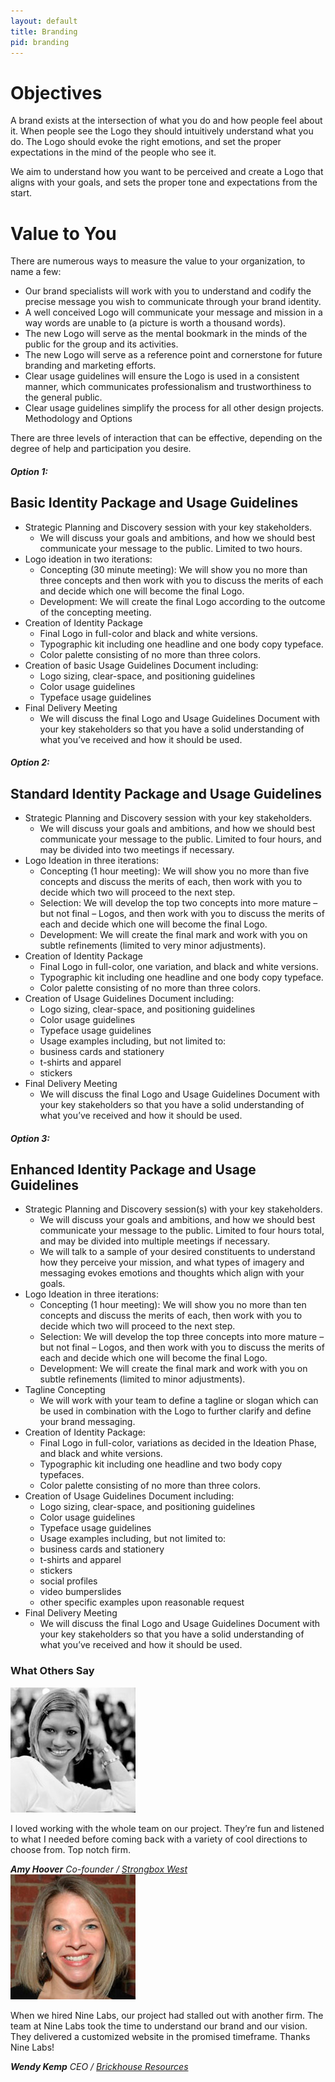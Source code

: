 ```yaml
---
layout: default
title: Branding
pid: branding
---
```


<div class="branding-packages">

  <h1>Objectives</h1>
  <p>A brand exists at the intersection of what you do and how people feel about it. When people see the Logo they should intuitively understand what you do. The Logo should evoke the right emotions, and set the proper expectations in the mind of the people who see it.</p>
  <p>We aim to understand how you want to be perceived and create a Logo that aligns with your goals, and sets the proper tone and expectations from the start.</p>

  <h1>Value to You</h1>
  <p>There are numerous ways to measure the value to your organization, to name a few:</p>

  <ul>
    <li>Our brand specialists will work with you to understand and codify the precise message you wish to communicate through your brand identity.</li>
    <li>A well conceived Logo will communicate your message and mission in a way words are unable to (a picture is worth a thousand words).</li>
    <li>The new Logo will serve as the mental bookmark in the minds of the public for the group and its activities.</li>
    <li>The new Logo will serve as a reference point and cornerstone for future branding and marketing efforts.</li>
    <li>Clear usage guidelines will ensure the Logo is used in a consistent manner, which communicates professionalism and trustworthiness to the general public.</li>
    <li>Clear usage guidelines simplify the process for all other design projects. Methodology and Options</li>
  </ul>

  <p>There are three levels of interaction that can be effective, depending on the degree of help and participation you desire.</p>

  <hgroup>
    <h5>Option 1:</h5>
    <h2>Basic Identity Package and Usage Guidelines</h2>
  </hgroup>

  <ul>
    <li>Strategic Planning and Discovery session with your key stakeholders.
      <ul>
        <li>We will discuss your goals and ambitions, and how we should best communicate your message to the public. Limited to two hours.</li>
      </ul>
    </li>
    <li>Logo ideation in two iterations:
      <ul>
        <li>Concepting (30 minute meeting): We will show you no more than three concepts and then work with you to discuss the merits of each and decide which one will become the final Logo.</li>
        <li>Development: We will create the final Logo according to the outcome of the concepting meeting.</li>
      </ul>
    </li>
    <li>Creation of Identity Package
      <ul>
        <li>Final Logo in full-color and black and white versions.</li>
        <li>Typographic kit including one headline and one body copy typeface.</li>
        <li>Color palette consisting of no more than three colors.</li>
      </ul>
    </li>
    <li>Creation of basic Usage Guidelines Document including:
      <ul>
        <li>Logo sizing, clear-space, and positioning guidelines</li>
        <li>Color usage guidelines</li>
        <li>Typeface usage guidelines</li>
      </ul>
    </li>
    <li>Final Delivery Meeting
      <ul>
        <li>We will discuss the final Logo and Usage Guidelines Document with your key stakeholders so that you have a solid understanding of what you’ve received and how it should be used.</li>
      </ul>
    </li>
  </ul>

  <hgroup>
    <h5>Option 2:</h5>
    <h2>Standard Identity Package and Usage Guidelines</h2>
  </hgroup>

  <ul>
    <li>Strategic Planning and Discovery session with your key stakeholders.
      <ul>
        <li>We will discuss your goals and ambitions, and how we should best communicate your message to the public. Limited to four hours, and may be divided into two meetings if necessary.</li>
      </ul>
    </li>
    <li>Logo Ideation in three iterations:
      <ul>
        <li>Concepting (1 hour meeting): We will show you no more than five concepts and discuss the merits of each, then work with you to decide which two will proceed to the next step.</li>
        <li>Selection: We will develop the top two concepts into more mature – but not final – Logos, and then work with you to discuss the merits of each and decide which one will become the final Logo.</li>
        <li>Development: We will create the final mark and work with you on subtle refinements (limited to very minor adjustments).</li>
      </ul>
    </li>
    <li>Creation of Identity Package
      <ul>
        <li>Final Logo in full-color, one variation, and black and white versions.</li>
        <li>Typographic kit including one headline and one body copy typeface.</li>
        <li>Color palette consisting of no more than three colors.</li>
      </ul>
    </li>
    <li>Creation of Usage Guidelines Document including:
      <ul>
        <li>Logo sizing, clear-space, and positioning guidelines</li>
        <li>Color usage guidelines</li>
        <li>Typeface usage guidelines</li>
        <li>Usage examples including, but not limited to:</li>
        <li>business cards and stationery</li>
        <li>t-shirts and apparel</li>
        <li>stickers</li>
      </ul>
    </li>
    <li>Final Delivery Meeting
      <ul>
        <li>We will discuss the final Logo and Usage Guidelines Document with your key stakeholders so that you have a solid understanding of what you’ve received and how it should be used.</li>
      </ul>
    </li>
  </ul>

  <hgroup>
    <h5>Option 3:</h5>
    <h2>Enhanced Identity Package and Usage Guidelines</h2>
  </hgroup>
  <ul>
    <li>Strategic Planning and Discovery session(s) with your key stakeholders.
      <ul>
        <li>We will discuss your goals and ambitions, and how we should best communicate your message to the public. Limited to four hours total, and may be divided into multiple meetings if necessary.</li>
        <li>We will talk to a sample of your desired constituents to understand how they perceive your mission, and what types of imagery and messaging evokes emotions and thoughts which align with your goals.</li>
      </ul>
    </li>
    <li>Logo Ideation in three iterations:
      <ul>
        <li>Concepting (1 hour meeting): We will show you no more than ten concepts and discuss the merits of each, then work with you to decide which two will proceed to the next step.</li>
        <li>Selection: We will develop the top three concepts into more mature – but not final – Logos, and then work with you to discuss the merits of each and decide which one will become the final Logo.</li>
        <li>Development: We will create the final mark and work with you on subtle refinements (limited to minor adjustments).</li>
      </ul>
    </li>
    <li>Tagline Concepting
      <ul>
        <li>We will work with your team to define a tagline or slogan which can be used in combination with the Logo to further clarify and define your brand messaging.</li>
      </ul>
    </li>
    <li>Creation of Identity Package:
      <ul>
        <li>Final Logo in full-color, variations as decided in the Ideation Phase, and black and white versions.</li>
        <li>Typographic kit including one headline and two body copy typefaces.</li>
        <li>Color palette consisting of no more than three colors.</li>
      </ul>
    </li>
    <li>Creation of Usage Guidelines Document including:
      <ul>
        <li>Logo sizing, clear-space, and positioning guidelines</li>
        <li>Color usage guidelines</li>
        <li>Typeface usage guidelines</li>
        <li>Usage examples including, but not limited to:</li>
        <li>business cards and stationery</li>
        <li>t-shirts and apparel</li>
        <li>stickers</li>
        <li>social profiles</li>
        <li>video bumperslides</li>
        <li>other specific examples upon reasonable request</li>
      </ul>
    </li>
    <li>Final Delivery Meeting
      <ul>
        <li>We will discuss the final Logo and Usage Guidelines Document with your key stakeholders so that you have a solid understanding of what you’ve received and how it should be used.</li>
      </ul>
    </li>
  </ul>
</div>



<div class="quotes">
  <h3>What Others Say</h3>
  <div class="quote">
    <div class="media">
      <div class="media-object"><img src="/img/people/amy-hoover.jpg" alt="Amy Hoover"></div>
      <div class="media-body">
        <p>I loved working with the whole team on our project. They’re fun and listened to what I needed before coming back with a variety of cool directions to choose from. Top notch firm.</p>
        <cite><strong>Amy Hoover</strong> <span>Co-founder / <a href="http://strongboxwest.com">Strongbox West</a></span></cite>
      </div>
    </div>
  </div>
  <div class="quote">
    <div class="media">
      <div class="media-object"><img src="/img/people/wendy-kemp.jpg" alt="Wendy Kemp"></div>
      <div class="media-body">
        <p>When we hired Nine Labs, our project had stalled out with another firm. The team at Nine Labs took the time to understand our brand and our vision. They delivered a customized website in the promised timeframe. Thanks Nine Labs!</p>
        <cite><strong>Wendy Kemp</strong> <span>CEO / <a href="http://www.brickhouseresources.com/">Brickhouse Resources</a></span></cite>
      </div>
    </div>
  </div>
</div>

